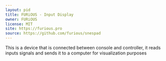 ```yaml
---
layout: pid
title: FURiOUS - Input Display
owner: FURiOUS
license: MIT
site: https://furious.pro
source: https://github.com/furious/snespad
---
```

This is a device that is connected between console and controller, it reads inputs signals and sends it to a computer for visualization purposes